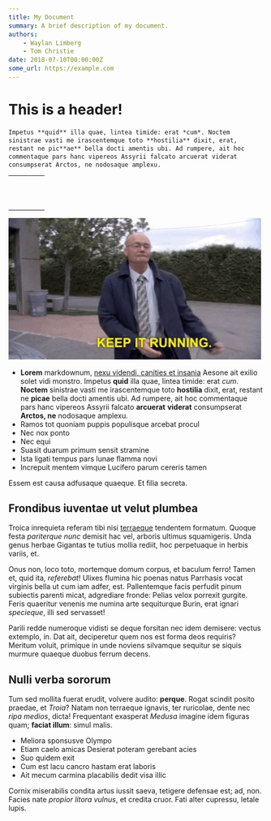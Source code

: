 ```yaml
---
title: My Document
summary: A brief description of my document.
authors:
    - Waylan Limberg
    - Tom Christie
date: 2018-07-10T00:00:00Z
some_url: https://example.com
---
```

# This is a header!

```
​​​​​​Impetus **quid** illa quae, lintea timide: erat *cum*. Noctem sinistrae vasti me irascentemque toto **hostilia** dixit, erat, restant ne pic**ae** bella docti amentis ubi. Ad rumpere, ait hoc commentaque pars hanc vipereos Assyrii falcato arcuerat viderat consumpserat Arctos, ne nodosaque amplexu.
```

<table><tbody><tr><td> </td><td> </td><td> </td><td> </td></tr><tr><td> </td><td> </td><td> </td><td> </td></tr><tr><td> </td><td> </td><td> </td><td> </td></tr></tbody></table>

<img width="498" height="280" src="/creed-bratton-keep-it-running.gif" />

* **Lorem** markdownum, [nexu videndi, canities et insania](/nested/test/) Aesone ait exilio solet vidi monstro. Impetus **quid** illa quae, lintea timide: erat *cum*. **Noctem** sinistrae vasti me irascentemque toto **hostilia** dixit, erat, restant ne **picae** bella docti amentis ubi. Ad rumpere, ait hoc commentaque pars hanc vipereos Assyrii falcato **arcuerat** **viderat** consumpserat **Arctos, ne** nodosaque amplexu.
* Ramos tot quoniam puppis populisque arcebat procul
* Nec nox ponto
* Nec equi
* Suasit duarum primum sensit stramine
* Ista ligati tempus pars lunae flamma novi
* Increpuit mentem vimque Lucifero parum cereris tamen

Essem est causa adfusaque quaeque. Et filia secreta.

## Frondibus iuventae ut velut plumbea

Troica inrequieta referam tibi nisi [terraeque](http://est-vocabis.org/manusque.html) tendentem formatum. Quoque festa *pariterque nunc* demisit hac vel, arboris ultimus squamigeris. Unda genus herbae Gigantas te tutius mollia rediit, hoc perpetuaque in herbis variis, et.

Onus non, loco toto, mortemque domum corpus, et baculum ferro! Tamen et, quid ita, *referebat*! Ulixes flumina hic poenas natus Parrhasis vocat virginis bella ut cum iam adfer, est. Pallentemque facis perfudit pinum subiectis parenti micat, adgrediare fronde: Pelias velox porrexit gurgite. Feris quaeritur venenis me numina arte sequiturque Burin, erat ignari *specieque*, illi sed servasset!

Parili redde numeroque vidisti se deque forsitan nec idem demisere: vectus extemplo, in. Dat ait, deciperetur quem nos est forma deos requiris? Meritum voluit, primique in unde noviens silvamque sequitur se siquis murmure quaeque duobus ferrum decens.

## Nulli verba sororum

Tum sed mollita fuerat erudit, volvere audito: **perque**. Rogat scindit posito praedae, et *Troia*? Natam non terraeque ignavis, ter ruricolae, dente nec *ripa medios*, dicta! Frequentant exasperat *Medusa* imagine idem figuras quam; **faciat illum**: simul malis.

* Meliora sponsusve Olympo
* Etiam caelo amicas Desierat poteram gerebant acies
* Suo quidem exit
* Cum est lacu cancro hastam erat laboris
* Ait mecum carmina placabilis dedit visa illic

Cornix miserabilis condita artus iussit saeva, tetigere defensae est; ad, non. Facies nate *propior litora vulnus*, et credita cruor. Fati alter cupressu, letale lupis.
